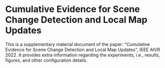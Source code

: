 # Cumulative Evidence for Scene Change Detection and Local Map Updates

This is a supplementary material document of the paper: "Cumulative Evidence for Scene Change Detection and Local Map Updates", IEEE AIVR 2022.
It provides extra information regarding the experiments, i.e., results, figures, and other configuration details.
